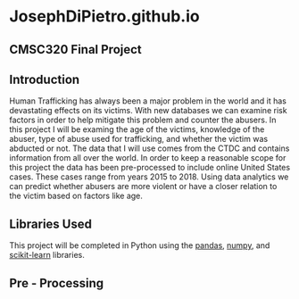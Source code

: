 # JosephDiPietro.github.io
## CMSC320 Final Project
## Introduction
Human Trafficking has always been a major problem in the world and it has devastating effects on its victims.  With new databases we can examine risk factors in order to help mitigate this problem and counter the abusers.  In this project I will be examing the age of the victims, knowledge of the abuser, type of abuse used for trafficking, and whether the victim was abducted or not.  The data that I will use comes from the CTDC and contains information from all over the world.  In order to keep a reasonable scope for this project the data has been pre-processed to include online United States cases.  These cases range from years 2015 to 2018.  Using data analytics we can predict whether abusers are more violent or have a closer relation to the victim based on factors like age.
## Libraries Used
This project will be completed in Python using the [pandas](https://pandas.pydata.org/), [numpy](https://numpy.org/), and [scikit-learn](https://scikit-learn.org/stable/) libraries.
## Pre - Processing
